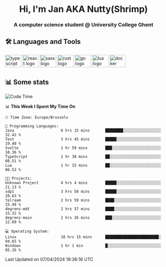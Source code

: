 <h1 align="center">Hi, I'm Jan AKA Nutty(Shrimp)</h1>
<h3 align="center">A computer science student @ University College Ghent</h3>

<h2 align="left">🛠️ Languages and Tools</h2>

###

<div align="left">
  <img src="https://cdn.jsdelivr.net/gh/devicons/devicon/icons/typescript/typescript-original.svg" height="40" width="52" alt="typescript logo"  />
  <img src="https://cdn.jsdelivr.net/gh/devicons/devicon/icons/react/react-original.svg" height="40" width="52" alt="react logo"  />
  <img src="https://cdn.jsdelivr.net/gh/devicons/devicon/icons/sass/sass-original.svg" height="40" width="52" alt="sass logo"  />
  <img src="https://cdn.jsdelivr.net/gh/devicons/devicon@latest/icons/rust/rust-original.svg" height="40" width="52" alt="rust logo" />
  <img src="https://cdn.jsdelivr.net/gh/devicons/devicon/icons/go/go-original.svg" height="40" width="52" alt="go logo"  />
  <img src="https://cdn.jsdelivr.net/gh/devicons/devicon/icons/lua/lua-original.svg" height="40" width="52" alt="lua logo"  />
  <img src="https://cdn.jsdelivr.net/gh/devicons/devicon/icons/docker/docker-original.svg" height="40" width="52" alt="docker logo"  />
</div>

<h2>📊 Some stats</h2>

<!--START_SECTION:waka-->
![Code Time](http://img.shields.io/badge/Code%20Time-4%2C350%20hrs%208%20mins-blue)

📊 **This Week I Spent My Time On** 

```text
🕑︎ Time Zone: Europe/Brussels

💬 Programming Languages: 
Java                     6 hrs 15 mins       ████████░░░░░░░░░░░░░░░░░   32.42 % 
Text                     3 hrs 45 mins       █████░░░░░░░░░░░░░░░░░░░░   19.48 % 
Svelte                   1 hr 59 mins        ███░░░░░░░░░░░░░░░░░░░░░░   10.36 % 
TypeScript               1 hr 38 mins        ██░░░░░░░░░░░░░░░░░░░░░░░   08.51 % 
Lua                      1 hr 15 mins        ██░░░░░░░░░░░░░░░░░░░░░░░   06.52 % 

🐱‍💻 Projects: 
Unknown Project          4 hrs 4 mins        █████░░░░░░░░░░░░░░░░░░░░   21.13 % 
sdp1                     3 hrs 58 mins       █████░░░░░░░░░░░░░░░░░░░░   20.63 % 
telraam                  2 hrs 59 mins       ████░░░░░░░░░░░░░░░░░░░░░   15.49 % 
degrens-mdt              2 hrs 57 mins       ████░░░░░░░░░░░░░░░░░░░░░   15.32 % 
degrens-main             2 hrs 26 mins       ███░░░░░░░░░░░░░░░░░░░░░░   12.69 % 

💻 Operating System: 
Linux                    18 hrs 15 mins      ████████████████████████░   94.65 % 
Windows                  1 hr 1 min          █░░░░░░░░░░░░░░░░░░░░░░░░   05.35 % 
```


 Last Updated on 07/04/2024 18:36:16 UTC
<!--END_SECTION:waka-->
